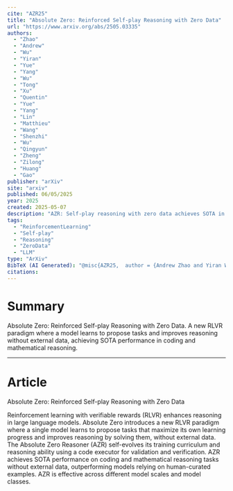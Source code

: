 ```yaml
---
cite: "AZR25"
title: "Absolute Zero: Reinforced Self-play Reasoning with Zero Data"
url: "https://www.arxiv.org/abs/2505.03335"
authors:
  - "Zhao"
  - "Andrew"
  - "Wu"
  - "Yiran"
  - "Yue"
  - "Yang"
  - "Wu"
  - "Tong"
  - "Xu"
  - "Quentin"
  - "Yue"
  - "Yang"
  - "Lin"
  - "Matthieu"
  - "Wang"
  - "Shenzhi"
  - "Wu"
  - "Qingyun"
  - "Zheng"
  - "Zilong"
  - "Huang"
  - "Gao"
publisher: "arXiv"
site: "arxiv"
published: 06/05/2025
year: 2025
created: 2025-05-07
description: "AZR: Self-play reasoning with zero data achieves SOTA in coding and math."
tags:
  - "ReinforcementLearning"
  - "Self-play"
  - "Reasoning"
  - "ZeroData"
  - "LLM"
type: "ArXiv"
BibTeX (AI Generated): "@misc{AZR25,  author = {Andrew Zhao and Yiran Wu and Yang Yue and Tong Wu and Quentin Xu and Yang Yue and Matthieu Lin and Shenzhi Wang and Qingyun Wu and Zilong Zheng and Gao Huang},  title = {Absolute Zero: Reinforced Self-play Reasoning with Zero Data},  year = {2025},  eprint = {2505.03335},  archivePrefix = {arXiv},  primaryClass = {cs.AI}}"
citations:
---
```

# Summary

Absolute Zero: Reinforced Self-play Reasoning with Zero Data. A new RLVR paradigm where a model learns to propose tasks and improves reasoning without external data, achieving SOTA performance in coding and mathematical reasoning.

----
# Article

Absolute Zero: Reinforced Self-play Reasoning with Zero Data

Reinforcement learning with verifiable rewards (RLVR) enhances reasoning in large language models. Absolute Zero introduces a new RLVR paradigm where a single model learns to propose tasks that maximize its own learning progress and improves reasoning by solving them, without external data. The Absolute Zero Reasoner (AZR) self-evolves its training curriculum and reasoning ability using a code executor for validation and verification. AZR achieves SOTA performance on coding and mathematical reasoning tasks without external data, outperforming models relying on human-curated examples. AZR is effective across different model scales and model classes.
